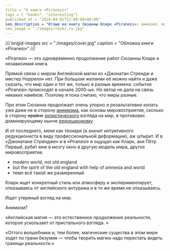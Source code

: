 ```yaml
---
title = "О книге «Piranesi»"
tags = [ "books", "interesting"]
published_at = "2024-04-01T12:00:00+00:00"
seo_description = "Отзыв на книгу Сюзанны Кларк «Piranesi»: амнезия, магический мир без магии и научный подход."
seo_image = "./images/cover_ru.jpg"
---
```


/// brigid-images
src = "./images/cover.jpg"
caption = "Обложка книги «Piranesi»"
///

«Piranesi» — это одновременно продолжение работ Сюзанны Кларк и независимая книга.

Прямой связи с миром Английской магии из «Джонатан Стрендж и мистер Норрелл» нет. При большом желании её можно найти и даже сказать, что мир один и тот же, только в разные времена: события «Piranesi» происходят в начале 2000-ых. Но автор не дала на связь никаких намёков. Поэтому я пока считаю, что миры разные.

При этом Сюзанна продолжает очень упорно и резальтативно копать уже даже не в сторону [анимизма](https://ru.wikipedia.org/wiki/Анимизм), как основы мировосприятия, сколько в сторону ~~крайне~~ [холистического](https://ru.wikipedia.org/wiki/Холизм) взгляда на мир, в противовес доминирующему нынче [редукционизму](https://ru.wikipedia.org/wiki/Редукционизм).

И от последнего, меня как технаря (а значит интуитивного редукциониста в виду профессиональной деформации), аж штырит. И в «Джонатане Стрендже» и в «Piranesi» я ощущал как Кларк, аки Пётр Первый, рубит мне в мозгу окно в другую модель мира, другое мировосприятие.

- modern world, not old england
- but the spirit of the old england with help of amnesia and world
- темп всё такой же размеренный

Кларк ищет конкретный стиль или атмосферу и экспериментирует, отказываясь от английского антуража и в то же время не отказываясь.

Ищет утеряный взгляд на мир.

Анимизм?

«Английская магия — это естественное продолжение реальности, которое ускользает от пристального взгляда. »

«Оттого волшебники и, тем более, магические существа в этом мире ходят по грани безумия — чтобы творить магию надо перестать видеть границы реальности.»

<!-- more -->
